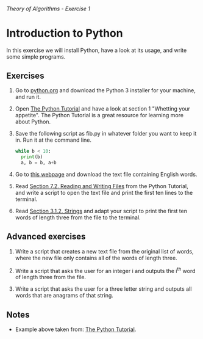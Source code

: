 ###### Theory of Algorithms - Exercise 1
# Introduction to Python

In this exercise we will install Python, have a look at its usage, and write some simple programs.

## Exercises

1. Go to [python.org](http://www.python.org) and download the Python 3 installer for your machine, and run it.

1. Open [The Python Tutorial](https://docs.python.org/3/tutorial/) and have a look at section 1 "Whetting your appetite". The Python Tutorial is a great resource for learning more about Python.


1. Save the following script as fib.py in whatever folder you want to keep it in. Run it at the command line.
   
    ```python
    while b < 10:
      print(b)
      a, b = b, a+b
    ```

1. Go to [this webpage](http://www-personal.umich.edu/~jlawler/wordlist.html) and download the text file containing English words.

1. Read [Section 7.2. Reading and Writing Files](https://docs.python.org/3/tutorial/inputoutput.html#reading-and-writing-files) from the Python Tutorial, and write a script to open the text file and print the first ten lines to the terminal.

1. Read [Section 3.1.2. Strings](https://docs.python.org/3/tutorial/introduction.html#lists) and adapt your script to print the first ten words of length three from the file to the terminal.

## Advanced exercises

1. Write a script that creates a new text file from the original list of words, where the new file only contains all of the words of length three.

1. Write a script that asks the user for an integer i and outputs the i<sup>th</sup> word of length three from the file.

1. Write a script that asks the user for a three letter string and outputs all words that are anagrams of that string.

## Notes

- Example above taken from: [The Python Tutorial](https://docs.python.org/3/tutorial/).
